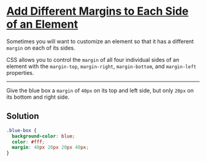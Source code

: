 # [Add Different Margins to Each Side of an Element](https://learn.freecodecamp.org/responsive-web-design/basic-css/add-different-margins-to-each-side-of-an-element)

Sometimes you will want to customize an element so that it has a different `margin` on each of its sides.

CSS allows you to control the `margin` of all four individual sides of an element with the `margin-top`, `margin-right`, `margin-bottom`, and `margin-left` properties.

---

Give the blue box a `margin` of `40px` on its top and left side, but only `20px` on its bottom and right side.

## Solution

```css
.blue-box {
  background-color: blue;
  color: #fff;
  margin: 40px 20px 20px 40px;
}
```